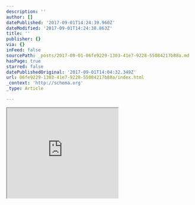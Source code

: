 ```yaml
---
description: ''
author: []
datePublished: '2017-09-01T14:24:39.960Z'
dateModified: '2017-09-01T14:24:38.863Z'
title: ''
publisher: {}
via: {}
inFeed: false
sourcePath: _posts/2017-09-01-06fe9229-1303-41e7-9228-55084217b88a.md
hasPage: true
starred: false
datePublishedOriginal: '2017-09-01T14:04:32.349Z'
url: 06fe9229-1303-41e7-9228-55084217b88a/index.html
_context: 'http://schema.org'
_type: Article

---
```

<iframe src="https://the-grid.github.io/ed-userhtml/?g=eJxdUs1qwzAMfhVh2K2t08EGS5PCLnuCHXZ1bKV2seNgK2lD6bvPiVPodrL0IX0_wpUmZ49QaRQqPQ5JQCcc1mw0eOl9IAbSd4Qd1exiFOla4WgkbpdmA6YzZITdRiks1vtdsQEnrsYN7hkaIoalF02CCpakyJDF46dSMPkhwPfUY-uDgwUHjQErnmegijQljNJIzQivxGWMiWP2fkty4WS6EopD2jInTSXsi-LlAH7E0Fp_KUEbpbA7wB1MG1K6G_Q-Jt8-rYkmejsQHsBiS2ViCQtJKhpP5N1cke8zEBSGubpDxRdXyR1fj9d4NaUnS4BRyesaatsO1jLI92OzO7Z6fXTLTqavWcEgBlkzTdTHknNnpBZo969vH7sH5U56x8lz_Alf4Z0dK55152vJYHp6PtdZjCKj_5jRNaj-cmboHGfKvDNHXLPx5bv8AjJcwLw" height="244" style=""></iframe>